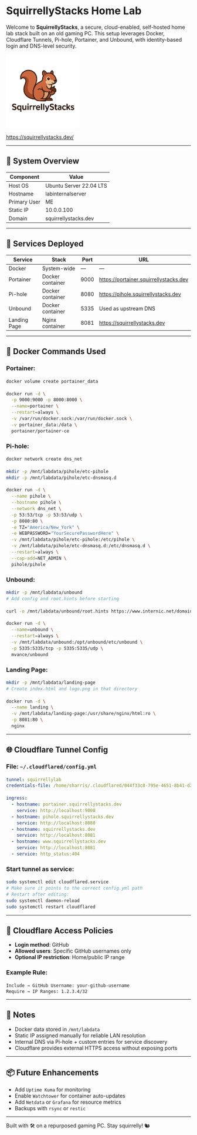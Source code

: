 # SquirrellyStacks Home Lab

Welcome to **SquirrellyStacks**, a secure, cloud-enabled, self-hosted home lab stack built on an old gaming PC. This setup leverages Docker, Cloudflare Tunnels, Pi-hole, Portainer, and Unbound, with identity-based login and DNS-level security.


<a href="https://squirrellystacks.dev/">
  <img src="logo.png" alt="Squirrelly Stacks" width="200"/>
</a>

https://squirrellystacks.dev/


---

## 🧾 System Overview

| Component       | Value                        |
|----------------|-------------------------------|
| Host OS        | Ubuntu Server 22.04 LTS       |
| Hostname       | labinternalserver             |
| Primary User   | ME                            |
| Static IP      | 10.0.0.100                    |
| Domain         | squirrellystacks.dev          |

---

## 🐳 Services Deployed

| Service     | Stack           | Port   | URL                                        |
|-------------|------------------|--------|---------------------------------------------|
| Docker      | System-wide      | —      | —                                           |
| Portainer   | Docker container | 9000   | https://portainer.squirrellystacks.dev      |
| Pi-hole     | Docker container | 8080   | https://pihole.squirrellystacks.dev         |
| Unbound     | Docker container | 5335   | Used as upstream DNS                       |
| Landing Page| Nginx container  | 8081   | https://squirrellystacks.dev                |

---

## 🐳 Docker Commands Used

### Portainer:
```bash
docker volume create portainer_data

docker run -d \
  -p 9000:9000 -p 8000:8000 \
  --name=portainer \
  --restart=always \
  -v /var/run/docker.sock:/var/run/docker.sock \
  -v portainer_data:/data \
  portainer/portainer-ce
```

### Pi-hole:
```bash
docker network create dns_net

mkdir -p /mnt/labdata/pihole/etc-pihole
mkdir -p /mnt/labdata/pihole/etc-dnsmasq.d

docker run -d \
  --name pihole \
  --hostname pihole \
  --network dns_net \
  -p 53:53/tcp -p 53:53/udp \
  -p 8080:80 \
  -e TZ="America/New_York" \
  -e WEBPASSWORD="YourSecurePasswordHere" \
  -v /mnt/labdata/pihole/etc-pihole:/etc/pihole \
  -v /mnt/labdata/pihole/etc-dnsmasq.d:/etc/dnsmasq.d \
  --restart=always \
  --cap-add=NET_ADMIN \
  pihole/pihole
```

### Unbound:
```bash
mkdir -p /mnt/labdata/unbound
# Add config and root.hints before starting

curl -o /mnt/labdata/unbound/root.hints https://www.internic.net/domain/named.root

docker run -d \
  --name=unbound \
  --restart=always \
  -v /mnt/labdata/unbound:/opt/unbound/etc/unbound \
  -p 5335:5335/tcp -p 5335:5335/udp \
  mvance/unbound
```

### Landing Page:
```bash
mkdir -p /mnt/labdata/landing-page
# Create index.html and logo.png in that directory

docker run -d \
  --name landing \
  -v /mnt/labdata/landing-page:/usr/share/nginx/html:ro \
  -p 8081:80 \
  nginx
```

---

## 🌐 Cloudflare Tunnel Config

### File: `~/.cloudflared/config.yml`
```yaml
tunnel: squirrellylab
credentials-file: /home/sharris/.cloudflared/044f33c8-795e-4651-8b41-d29e65d5c527.json

ingress:
  - hostname: portainer.squirrellystacks.dev
    service: http://localhost:9000
  - hostname: pihole.squirrellystacks.dev
    service: http://localhost:8080
  - hostname: squirrellystacks.dev
    service: http://localhost:8081
  - hostname: www.squirrellystacks.dev
    service: http://localhost:8081
  - service: http_status:404
```

### Start tunnel as service:
```bash
sudo systemctl edit cloudflared.service
# Make sure it points to the correct config.yml path
# Restart after editing:
sudo systemctl daemon-reload
sudo systemctl restart cloudflared
```

---

## 🔐 Cloudflare Access Policies

- **Login method**: GitHub
- **Allowed users**: Specific GitHub usernames only
- **Optional IP restriction**: Home/public IP range

### Example Rule:
```
Include → GitHub Username: your-github-username
Require → IP Ranges: 1.2.3.4/32
```

---

## 🧠 Notes

- Docker data stored in `/mnt/labdata`
- Static IP assigned manually for reliable LAN resolution
- Internal DNS via Pi-hole + custom entries for service discovery
- Cloudflare provides external HTTPS access without exposing ports

---

## 📦 Future Enhancements

- Add `Uptime Kuma` for monitoring
- Enable `Watchtower` for container auto-updates
- Add `Netdata` or `Grafana` for resource metrics
- Backups with `rsync` or `restic`

---

Built with 🛠️ on a repurposed gaming PC. Stay squirrelly! 🐿️
